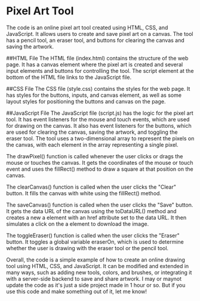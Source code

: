 # Pixel Art Tool

 The code is an online pixel art tool created using HTML, CSS, and JavaScript. It allows users to create and save pixel art on a canvas. The tool has a pencil tool, an eraser tool, and buttons for clearing the canvas and saving the artwork.

##HTML File
The HTML file (index.html) contains the structure of the web page. It has a canvas element where the pixel art is created and several input elements and buttons for controlling the tool. The script element at the bottom of the HTML file links to the JavaScript file.

##CSS File
The CSS file (style.css) contains the styles for the web page. It has styles for the buttons, inputs, and canvas element, as well as some layout styles for positioning the buttons and canvas on the page.

##JavaScript File
The JavaScript file (script.js) has the logic for the pixel art tool. It has event listeners for the mouse and touch events, which are used for drawing on the canvas. It also has event listeners for the buttons, which are used for clearing the canvas, saving the artwork, and toggling the eraser tool. The tool uses a two-dimensional array to represent the pixels on the canvas, with each element in the array representing a single pixel.

The drawPixel() function is called whenever the user clicks or drags the mouse or touches the canvas. It gets the coordinates of the mouse or touch event and uses the fillRect() method to draw a square at that position on the canvas.

The clearCanvas() function is called when the user clicks the "Clear" button. It fills the canvas with white using the fillRect() method.

The saveCanvas() function is called when the user clicks the "Save" button. It gets the data URL of the canvas using the toDataURL() method and creates a new a element with an href attribute set to the data URL. It then simulates a click on the a element to download the image.

The toggleEraser() function is called when the user clicks the "Eraser" button. It toggles a global variable eraserOn, which is used to determine whether the user is drawing with the eraser tool or the pencil tool.

Overall, the code is a simple example of how to create an online drawing tool using HTML, CSS, and JavaScript. It can be modified and extended in many ways, such as adding new tools, colors, and brushes, or integrating it with a server-side backend to save and share artwork. I may or maynot update the code as it's just a side project made in 1 hour or so. But if you use this code and make something out of it, let me know!
